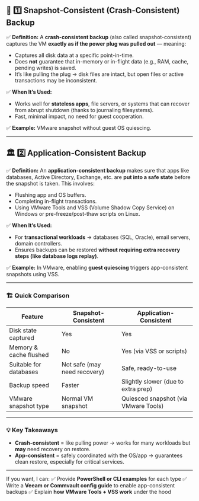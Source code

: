 ## 📸 **1️⃣ Snapshot-Consistent (Crash-Consistent) Backup**

✅ **Definition:**
A **crash-consistent backup** (also called snapshot-consistent) captures the VM **exactly as if the power plug was pulled out** — meaning:

* Captures all disk data at a specific point-in-time.
* Does **not** guarantee that in-memory or in-flight data (e.g., RAM, cache, pending writes) is saved.
* It’s like pulling the plug → disk files are intact, but open files or active transactions may be inconsistent.

✅ **When It’s Used:**

* Works well for **stateless apps**, file servers, or systems that can recover from abrupt shutdown (thanks to journaling filesystems).
* Fast, minimal impact, no need for guest cooperation.

✅ **Example:**
VMware snapshot without guest OS quiescing.

---

## 🏛 **2️⃣ Application-Consistent Backup**

✅ **Definition:**
An **application-consistent backup** makes sure that apps like databases, Active Directory, Exchange, etc. are **put into a safe state** before the snapshot is taken.
This involves:

* Flushing app and OS buffers.
* Completing in-flight transactions.
* Using VMware Tools and VSS (Volume Shadow Copy Service) on Windows or pre-freeze/post-thaw scripts on Linux.

✅ **When It’s Used:**

* For **transactional workloads** → databases (SQL, Oracle), email servers, domain controllers.
* Ensures backups can be restored **without requiring extra recovery steps (like database logs replay)**.

✅ **Example:**
In VMware, enabling **guest quiescing** triggers app-consistent snapshots using VSS.

---

### 🏗 **Quick Comparison**

| **Feature**            | **Snapshot-Consistent**      | **Application-Consistent**           |
| ---------------------- | ---------------------------- | ------------------------------------ |
| Disk state captured    | Yes                          | Yes                                  |
| Memory & cache flushed | No                           | Yes (via VSS or scripts)             |
| Suitable for databases | Not safe (may need recovery) | Safe, ready-to-use                   |
| Backup speed           | Faster                       | Slightly slower (due to extra prep)  |
| VMware snapshot type   | Normal VM snapshot           | Quiesced snapshot (via VMware Tools) |

---

### 💡 **Key Takeaways**

* **Crash-consistent** = like pulling power → works for many workloads but **may** need recovery on restore.
* **App-consistent** = safely coordinated with the OS/app → guarantees clean restore, especially for critical services.

---

If you want, I can:
✅ Provide **PowerShell or CLI examples** for each type
✅ Write a **Veeam or Commvault config guide** to enable app-consistent backups
✅ Explain **how VMware Tools + VSS work** under the hood



